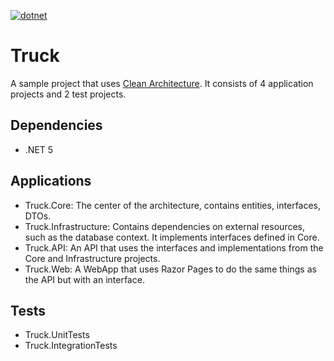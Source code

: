 [![dotnet](https://github.com/jimmytsoares/Truck/actions/workflows/dotnet.yml/badge.svg)](https://github.com/jimmytsoares/Truck/actions)

# Truck
A sample project that uses [Clean Architecture](https://8thlight.com/blog/uncle-bob/2012/08/13/the-clean-architecture.html). It consists of 4 application projects and 2 test projects.

## Dependencies
- .NET 5

## Applications
- Truck.Core:  The center of the architecture, contains entities, interfaces, DTOs.
- Truck.Infrastructure: Contains dependencies on external resources, such as the database context. It implements interfaces defined in Core.
- Truck.API: An API that uses the interfaces and implementations from the Core and Infrastructure projects.
- Truck.Web: A WebApp that uses Razor Pages to do the same things as the API but with an interface.

## Tests
- Truck.UnitTests
- Truck.IntegrationTests
